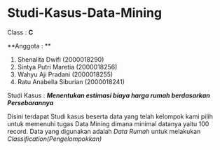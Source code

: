 # Studi-Kasus-Data-Mining

Class : **C**

**Anggota : **
1. Shenalita Dwifi         (2000018290)
2. Sintya Putri Maretia    (2000018256)
3. Wahyu Aji Pradani       (2000018255)
4. Ratu Anabella Siburian  (2000018241)

Studi Kasus : ***Menentukan estimasi biaya harga rumah berdasarkan Persebarannya***

Disini terdapat Studi kasus beserta data yang telah kelompok kami pilih untuk memenuhi tugas Data Mining
dimana minimal datanya yaitu 100 record.
Data yang digunakan adalah *Data Rumah* untuk melakukan *Classification(Pengelompokkan)*


